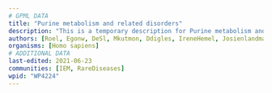 ```yaml
---
# GPML DATA
title: "Purine metabolism and related disorders"
description: "This is a temporary description for Purine metabolism and related disorders"
authors: [Roel, Egonw, DeSl, Mkutmon, Ddigles, IreneHemel, Josienlandman, Khanspers, MaintBot, Finterly]
organisms: [Homo sapiens]
# ADDITIONAL DATA
last-edited: 2021-06-23
communities: [IEM, RareDiseases]
wpid: "WP4224"
---
```


